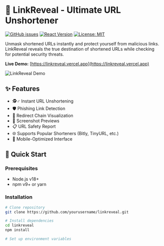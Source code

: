 # 🔗 LinkReveal - Ultimate URL Unshortener

[![GitHub issues](https://img.shields.io/github/issues/imrushikesh77/linkreveal-FE)](https://github.com/imrushikesh77/linkreveal-FE/issues)
[![React Version](https://img.shields.io/badge/react-18.2.0-blue)](https://react.dev/)
[![License: MIT](https://img.shields.io/badge/License-MIT-yellow.svg)](https://opensource.org/licenses/MIT)

Unmask shortened URLs instantly and protect yourself from malicious links. LinkReveal reveals the true destination of shortened URLs while checking for potential security threats.

**Live Demo:** [https://linkreveal.vercel.app](https://linkreveal.vercel.app)

![LinkReveal Demo](demo-screenshot.png)

## ✨ Features

- 🕵️♂️ Instant URL Unshortening
- 🛡️ Phishing Link Detection
- 🔗 Redirect Chain Visualization
- 📸 Screenshot Previews
- 📋 URL Safety Report
- 🌐 Supports Popular Shorteners (Bitly, TinyURL, etc.)
- 📱 Mobile-Optimized Interface

## 🚀 Quick Start

### Prerequisites
- Node.js v18+
- npm v9+ or yarn

### Installation
```bash
# Clone repository
git clone https://github.com/yourusername/linkreveal.git

# Install dependencies
cd linkreveal
npm install

# Set up environment variables